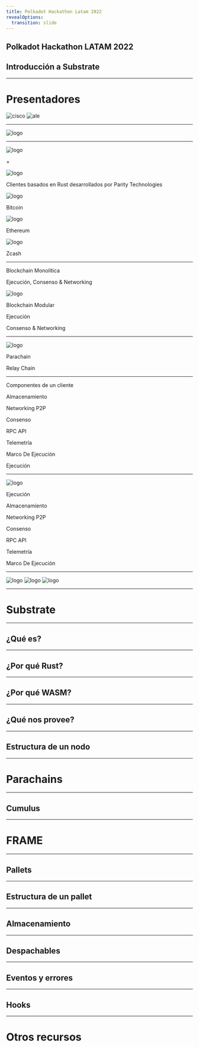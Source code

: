 ```yaml
---
title: Polkadot Hackathon Latam 2022
revealOptions:
  transition: slide
---
```


## Polkadot Hackathon LATAM 2022

## Introducción a Substrate

---

# Presentadores

<div class="flex justify-between h-full w-full p-6">
  <img class="w-96 h-96 rounded-full" alt="cisco" src="./assets/francisco.jpg">
  <img class="w-96 h-96 rounded-full" alt="ale" src="./assets/alejandro.jpg">
</div>

---

<div class="flex justify-center h-full w-full p-6">
  <img class="w-full" alt="logo" src="./assets/polkadot-logo-white.svg">
</div>

----

<div class="flex items-center h-20 mb-6">
  <img alt="logo" src="./assets/parity.png">
  <p class="text-[32px] px-8">+</p>
  <img alt="logo" src="./assets/ferris-hand.svg">
</div>

<p class="text-2xl text-left py-6">Clientes basados en Rust desarrollados por Parity Technologies</p>

<div class="flex items-center rounded-lg shadow-md bg-teal-800 shadow-teal-600 px-8 mb-6 w-4/12">
  <img class="h-16" alt="logo" src="./assets/bitcoin.svg">
  <p class="text-xl text-left pl-6">Bitcoin</p>
</div>

<div class="flex items-center rounded-lg shadow-md bg-teal-800 shadow-teal-600 px-8 mb-6 w-4/12">
  <img class="h-16 px-3" alt="logo" src="./assets/ethereum.png">
  <p class="text-xl text-left pl-6">Ethereum</p>
</div>

<div class="flex items-center rounded-lg shadow-md bg-teal-800 shadow-teal-600 px-8 w-4/12">
  <img class="h-16" alt="logo" src="./assets/zcash.svg">
  <p class="text-xl text-left pl-6">Zcash</p>
</div>

----

<div class="flex justify-center items-center">
  <div class="flex flex-col w-full h-full">
    <p class="text-2xl pb-8">Blockchain Monolítica</p>
    <div class="flex items-center p-6 rounded-lg shadow-md bg-teal-800 shadow-teal-600 h-32">
      <p class="text-xl font-medium w-full m-auto">Ejecución, Consenso & Networking</p>
    </div>
  </div>

  <div class="flex h-48 mx-24 mt-24">
    <img alt="logo" src="./assets/arrow.svg">
  </div>

  <div class="flex flex-col w-full">
    <p class="text-2xl pb-6">Blockchain Modular</p>
    <div class="flex flex-col justify-center">
        <div class="flex items-center p-6 rounded-lg shadow-md bg-teal-800 shadow-teal-600 h-16 mb-3">
          <p class="text-xl font-medium w-full m-auto">Ejecución</p>
        </div>
        <div class="flex items-center p-6 rounded-lg shadow-md bg-teal-800 shadow-teal-600 h-16">
          <p class="text-xl font-medium w-full m-auto">Consenso & Networking</p>
        </div>
    </div>
  </div>
</div>

----

<div class="flex flex-col w-6/12 m-auto">
  <div class="flex justify-center h-full w-full p-6 mb-12">
    <img class="w-full" alt="logo" src="./assets/polkadot-logo-white.svg">
  </div>
  <div class="flex flex-col justify-center">
      <div class="flex items-center p-6 rounded-lg shadow-md bg-pink-800 shadow-pink-600 h-16 mb-3">
        <p class="text-xl font-medium w-full m-auto">Parachain</p>
      </div>
      <div class="flex items-center p-6 rounded-lg shadow-md bg-pink-800 shadow-pink-600 h-16">
        <p class="text-xl font-medium w-full m-auto">Relay Chain</p>
      </div>
  </div>
</div>

----

<p class="text-2xl text-center py-6">Componentes de un cliente</p>

<div class="grid grid-cols-12 gap-6">
  <div class="flex items-center p-6 rounded-lg shadow-md bg-teal-800 shadow-teal-600 h-16 col-span-3">
    <p class="text-xl font-medium w-full m-auto">Almacenamiento</p>
  </div>
  <div class="flex items-center p-6 rounded-lg shadow-md bg-teal-800 shadow-teal-600 h-16 col-span-3">
    <p class="text-xl font-medium w-full m-auto">Networking P2P</p>
  </div>
  <div class="flex items-center p-6 rounded-lg shadow-md bg-teal-800 shadow-teal-600 h-16 col-span-3">
    <p class="text-xl font-medium w-full m-auto">Consenso</p>
  </div>
  <div class="flex items-center p-6 rounded-lg shadow-md bg-teal-800 shadow-teal-600 h-16 col-span-3">
    <p class="text-xl font-medium w-full m-auto">RPC API</p>
  </div>
  <div class="flex items-center p-6 rounded-lg shadow-md bg-teal-800 shadow-teal-600 h-16 col-span-4">
    <p class="text-xl font-medium w-full m-auto">Telemetría</p>
  </div>
  <div class="flex items-center p-6 rounded-lg shadow-md bg-teal-800 shadow-teal-600 h-16 col-span-4">
    <p class="text-xl font-medium w-full m-auto">Marco De Ejecución</p>
  </div>
  <div class="flex items-center p-6 rounded-lg shadow-md bg-teal-800 shadow-teal-600 h-16 col-span-4">
    <p class="text-xl font-medium w-full m-auto">Ejecución</p>
  </div>
</div>

----

<div class="flex justify-center h-full w-full p-6">
  <img class="h-12" alt="logo" src="./assets/substrate-logo.svg">
</div>

<div class="grid grid-cols-3 gap-6 bg-emerald-500 rounded-lg p-3">
  <div class="flex items-center p-6 rounded-lg shadow-md bg-emerald-800 shadow-emerald-600 h-16 col-span-3 mb-2">
    <p class="text-xl font-medium w-full m-auto">Ejecución</p>
  </div>
  <div class="flex items-center p-6 rounded-lg shadow-md bg-emerald-800 shadow-emerald-600 h-16">
    <p class="text-xl font-medium w-full m-auto">Almacenamiento</p>
  </div>
  <div class="flex items-center p-6 rounded-lg shadow-md bg-emerald-800 shadow-emerald-600 h-16">
    <p class="text-xl font-medium w-full m-auto">Networking P2P</p>
  </div>
  <div class="flex items-center p-6 rounded-lg shadow-md bg-emerald-800 shadow-emeraldl-600 h-16">
    <p class="text-xl font-medium w-full m-auto">Consenso</p>
  </div>
  <div class="flex items-center p-6 rounded-lg shadow-md bg-emerald-800 shadow-emerald-600 h-16">
    <p class="text-xl font-medium w-full m-auto">RPC API</p>
  </div>
    <div class="flex items-center p-6 rounded-lg shadow-md bg-emerald-800 shadow-emerald-600 h-16">
    <p class="text-xl font-medium w-full m-auto">Telemetría</p>
  </div>
  <div class="flex items-center p-6 rounded-lg shadow-md bg-emerald-800 shadow-emerald-600 h-16">
    <p class="text-xl font-medium w-full m-auto">Marco De Ejecución</p>
  </div>
</div>

----

<div class="flex justify-between h-full w-full p-6">
  <img class="w-96" alt="logo" src="./assets/substrate-logo.svg">
  <img class="w-16" alt="logo" src="./assets/arrow.svg">
  <img class="w-96" alt="logo" src="./assets/polkadot-logo-white.svg">
</div>

---

# Substrate

----

## ¿Qué es?

----

## ¿Por qué Rust?

----

## ¿Por qué WASM?

----

## ¿Qué nos provee?

----

## Estructura de un nodo

---

# Parachains

----

## Cumulus

---

# FRAME

----

## Pallets

----

## Estructura de un pallet

----

## Almacenamiento

----

## Despachables

----

## Eventos y errores

----

## Hooks

---

# Otros recursos

[comment]: # "TODO: Copiar de Sasha"
